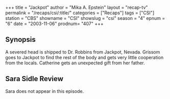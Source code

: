+++
title = "Jackpot"
author = "Mika A. Epstein"
layout = "recap-tv"
permalink = "/recaps/csi/:title/"
categories = ["Recaps"]
tags = ["CSI"]
station = "CBS"
showname = "CSI"
showslug = "csi"
season = "4"
epnum = "6"
date = "2003-11-06"
prodnum= "407"
+++

## Synopsis

A severed head is shipped to Dr. Robbins from Jackpot, Nevada. Grissom goes to Jackpot to find the rest of the body and gets very little cooperation from the locals. Catherine gets an unexpected gift from her father.

## Sara Sidle Review

Sara does not appear in this episode.
